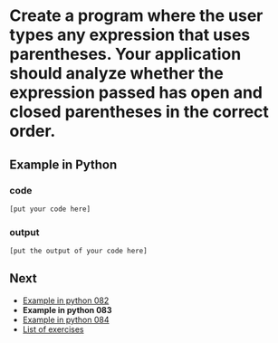 # Create a program where the user types any expression that uses parentheses. Your application should analyze whether the expression passed has open and closed parentheses in the correct order.

## Example in Python

### code

``` python
[put your code here]
```

### output

```
[put the output of your code here]
```

## Next

- [Example in python 082](../../082/python)
- **Example in python 083**
- [Example in python 084](../../084/python)
- [List of exercises](../..)
